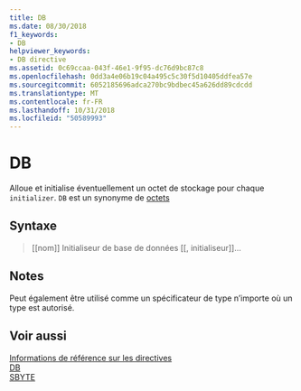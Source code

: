 ```yaml
---
title: DB
ms.date: 08/30/2018
f1_keywords:
- DB
helpviewer_keywords:
- DB directive
ms.assetid: 0c69ccaa-043f-46e1-9f95-dc76d9bc87c8
ms.openlocfilehash: 0dd3a4e06b19c04a495c5c30f5d10405ddfea57e
ms.sourcegitcommit: 6052185696adca270bc9bdbec45a626dd89cdcdd
ms.translationtype: MT
ms.contentlocale: fr-FR
ms.lasthandoff: 10/31/2018
ms.locfileid: "50589993"
---
```

# <a name="db"></a>DB

Alloue et initialise éventuellement un octet de stockage pour chaque `initializer`. `DB` est un synonyme de [octets](../../assembler/masm/byte-masm.md)

## <a name="syntax"></a>Syntaxe

> [[nom]] Initialiseur de base de données [[, initialiseur]]...

## <a name="remarks"></a>Notes

Peut également être utilisé comme un spécificateur de type n’importe où un type est autorisé.

## <a name="see-also"></a>Voir aussi

[Informations de référence sur les directives](../../assembler/masm/directives-reference.md)<br/>
[DB](../../assembler/masm/db.md)<br/>
[SBYTE](../../assembler/masm/sbyte-masm.md)<br/>